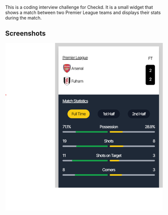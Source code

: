 This is a coding interview challenge for Checkd. It is a small widget that shows a match between two Premier League teams and displays their stats during the match.

## Screenshots
![](https://github.com/Exiturn/checkd-coding-challenge/blob/master/public/screenshots/Finished%20Widget.png?raw=true)



